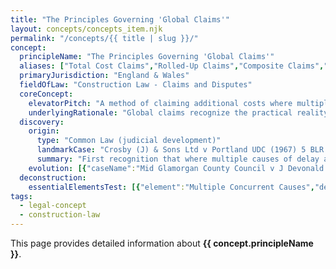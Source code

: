 ```yaml
---
title: "The Principles Governing 'Global Claims'"
layout: concepts/concepts_item.njk
permalink: "/concepts/{{ title | slug }}/"
concept:
  principleName: "The Principles Governing 'Global Claims'"
  aliases: ["Total Cost Claims","Rolled-Up Claims","Composite Claims","Cumulative Claims"]
  primaryJurisdiction: "England & Wales"
  fieldOfLaw: "Construction Law - Claims and Disputes"
  coreConcept:
    elevatorPitch: "A method of claiming additional costs where multiple causes of delay and disruption are so interlinked that their individual effects cannot be practically separated, allowing recovery based on total impact rather than cause-by-cause analysis."
    underlyingRationale: "Global claims recognize the practical reality that in complex construction projects, multiple concurrent causes of delay and disruption create synergistic effects that are impossible to separate precisely, while still requiring sufficient causal connection to justify recovery."
  discovery:
    origin:
      type: "Common Law (judicial development)"
      landmarkCase: "Crosby (J) & Sons Ltd v Portland UDC (1967) 5 BLR 121"
      summary: "First recognition that where multiple causes of delay are so complex and interrelated that separation is impractical, global claims may be acceptable if overall causal connection established."
    evolution: [{"caseName":"Mid Glamorgan County Council v J Devonald Williams & Partner (1992) 29 Con LR 129","year":1992,"contribution":"Established that global claims require proof of causation between events claimed for and loss suffered, rejecting purely arithmetical approaches."},{"caseName":"John Doyle Construction Ltd v Laing Management (Scotland) Ltd [2004] BLR 295","year":2004,"contribution":"Scottish court clarified that global claims must still establish causal connection and cannot be used simply to avoid burden of detailed analysis where separation is possible."}]
  deconstruction:
    essentialElementsTest: [{"element":"Multiple Concurrent Causes","description":"There must be multiple events or causes of delay/disruption that occurred during overlapping periods."},{"element":"Practical Impossibility of Separation","description":"It must be genuinely impractical to separate the individual effects of different causes due to their complex interaction."},{"element":"Overall Causal Connection","description":"There must be proven causal link between the events claimed for and the total loss suffered, even if individual contributions cannot be quantified."},{"element":"Detailed Record of Events","description":"Comprehensive contemporaneous records of all events and their timing must be available to support the global approach."}]
tags: 
  - legal-concept
  - construction-law
---
```


This page provides detailed information about **{{ concept.principleName }}**.
